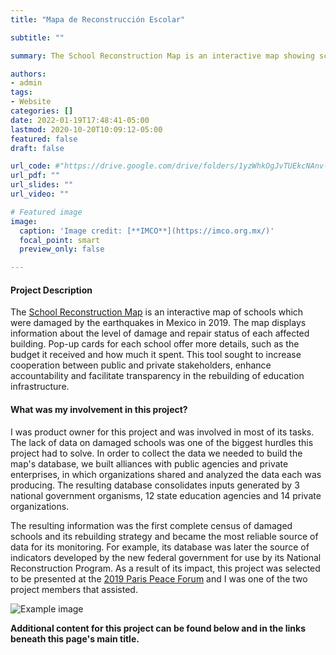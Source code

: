 ```yaml
---
title: "Mapa de Reconstrucción Escolar"

subtitle: ""

summary: The School Reconstruction Map is an interactive map showing schools which were damaged by the 2019 earthquakes in Mexico. The map represents the level of damage of each building and its rebuilding status at a glance. Pop-up cards for each school offer more details, such as the budget it received and how much it spent. Its goals are to increase cooperation between public and private stakeholders, support accountability and facilitate transparency in the rebuilding of education infrastructure. 

authors:
- admin
tags: 
- Website
categories: []
date: 2022-01-19T17:48:41-05:00
lastmod: 2020-10-20T10:09:12-05:00
featured: false
draft: false

url_code: #"https://drive.google.com/drive/folders/1yzWhkOgJvTUEkcNAnv-AymLYzipP6Bl8?usp=sharing"
url_pdf: ""
url_slides: ""
url_video: ""

# Featured image
image:
  caption: 'Image credit: [**IMCO**](https://imco.org.mx/)'
  focal_point: smart
  preview_only: false

---
```


#### Project Description

The [School Reconstruction Map](http://reconstruccion.mejoratuescuela.org/) is an interactive map of schools which were damaged by the earthquakes in Mexico in 2019. The map displays information about the level of damage and repair status of each affected building. Pop-up cards for each school offer more details, such as the budget it received and how much it spent. This tool sought to increase cooperation between public and private stakeholders, enhance accountability and facilitate transparency in the rebuilding of education infrastructure. 

#### What was my involvement in this project?

I was product owner for this project and was involved in most of its tasks. The lack of data on damaged schools was one of the biggest hurdles this project had to solve. In order to collect the data we needed to build the map's database, we built alliances with public agencies and private enterprises, in which organizations shared and analyzed the data each was producing. The resulting database consolidates inputs generated by 3 national government organisms, 12 state education agencies and 14 private organizations.


The resulting information was the first complete census of damaged schools and its rebuilding strategy and became the most reliable source of data for its monitoring. For example, its database was later the source of indicators developed by the new federal government for use by its National Reconstruction Program. As a result of its impact, this project was selected to be presented at the [2019 Paris Peace Forum](https://parispeaceforum.org/en/) and I was one of the two project members that assisted.


![Example image](/paris-forum.png)

**Additional content for this project can be found below and in the links beneath this page's main title.**
